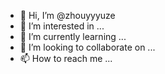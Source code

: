- 👋 Hi, I’m @zhouyyyuze
- 👀 I’m interested in ...
- 🌱 I’m currently learning ...
- 💞️ I’m looking to collaborate on ...
- 📫 How to reach me ...

<!---
zhouyyyuze/zhouyyyuze is a ✨ special ✨ repository because its `README.md` (this file) appears on your GitHub profile.
You can click the Preview link to take a look at your changes.
--->
